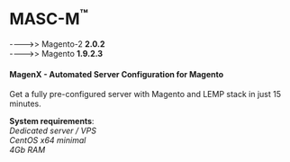 

MASC-M<sup>™</sup>
======
---->> Magento-2 **2.0.2**<br/>
---->> Magento **1.9.2.3**

#### MagenX - Automated Server Configuration for Magento
Get a fully pre-configured server with Magento and LEMP stack in just 15 minutes.

**System requirements**:<br/>
*Dedicated server / VPS*<br/>
*CentOS x64 minimal*<br/>
*4Gb RAM*<br/>

